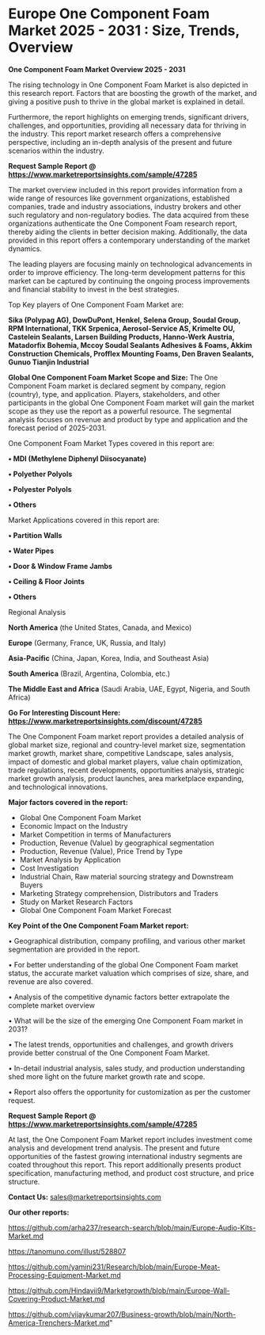 # Europe One Component Foam Market 2025 - 2031 : Size, Trends, Overview

<Strong> One Component Foam Market Overview 2025 - 2031</strong>

The rising technology in One Component Foam Market is also depicted in this research report. Factors that are boosting the growth of the market, and giving a positive push to thrive in the global market is explained in detail.

Furthermore, the report highlights on emerging trends, significant drivers, challenges, and opportunities, providing all necessary data for thriving in the industry. This report market research offers a comprehensive perspective, including an in-depth analysis of the present and future scenarios within the industry.

<strong>Request Sample Report @ <a href=https://www.marketreportsinsights.com/sample/47285>https://www.marketreportsinsights.com/sample/47285</a></strong>

The market overview included in this report provides information from a wide range of resources like government organizations, established companies, trade and industry associations, industry brokers and other such regulatory and non-regulatory bodies. The data acquired from these organizations authenticate the One Component Foam research report, thereby aiding the clients in better decision making. Additionally, the data provided in this report offers a contemporary understanding of the market dynamics.

The leading players are focusing mainly on technological advancements in order to improve efficiency. The long-term development patterns for this market can be captured by continuing the ongoing process improvements and financial stability to invest in the best strategies.

Top Key players of One Component Foam Market are:

<strong>Sika (Polypag AG), DowDuPont, Henkel, Selena Group, Soudal Group, RPM International, TKK Srpenica, Aerosol-Service AS, Krimelte OU, Castelein Sealants, Larsen Building Products, Hanno-Werk Austria, Matadorfix Bohemia, Mccoy Soudal Sealants Adhesives & Foams, Akkim Construction Chemicals, Profflex Mounting Foams, Den Braven Sealants, Gunuo Tianjin Industrial</strong>

<strong><b>Global One Component Foam Market Scope and Size:</b></strong>
The One Component Foam market is declared segment by company, region (country), type, and application. Players, stakeholders, and other participants in the global One Component Foam market will gain the market scope as they use the report as a powerful resource. The segmental analysis focuses on revenue and product by type and application and the forecast period of 2025-2031.

One Component Foam Market Types covered in this report are:

<strong>•  MDI (Methylene Diphenyl Diisocyanate)

•  Polyether Polyols

•  Polyester Polyols

•  Others</strong>

Market Applications covered in this report are:

<strong>•  Partition Walls

•  Water Pipes

•  Door & Window Frame Jambs

•  Ceiling & Floor Joints

•  Others</strong> 

Regional Analysis

<strong>North America</strong> (the United States, Canada, and Mexico)

<strong>Europe</strong> (Germany, France, UK, Russia, and Italy)

<strong>Asia-Pacific</strong> (China, Japan, Korea, India, and Southeast Asia)

<strong>South America</strong> (Brazil, Argentina, Colombia, etc.)

<strong>The Middle East and Africa</strong> (Saudi Arabia, UAE, Egypt, Nigeria, and South Africa)

<strong>Go For Interesting Discount Here: <a href=https://www.marketreportsinsights.com/discount/47285>https://www.marketreportsinsights.com/discount/47285</a></strong>

The One Component Foam market report provides a detailed analysis of global market size, regional and country-level market size, segmentation market growth, market share, competitive Landscape, sales analysis, impact of domestic and global market players, value chain optimization, trade regulations, recent developments, opportunities analysis, strategic market growth analysis, product launches, area marketplace expanding, and technological innovations.

<strong><b>Major factors covered in the report:</b></strong>
<ul>
  <li>Global One Component Foam Market </li>
  <li>Economic Impact on the Industry</li>
  <li>Market Competition in terms of Manufacturers</li>
  <li>Production, Revenue (Value) by geographical segmentation</li>
  <li>Production, Revenue (Value), Price Trend by Type</li>
  <li>Market Analysis by Application</li>
  <li>Cost Investigation</li>
  <li>Industrial Chain, Raw material sourcing strategy and Downstream Buyers</li>
  <li>Marketing Strategy comprehension, Distributors and Traders</li>
  <li>Study on Market Research Factors</li>
  <li>Global One Component Foam Market Forecast</li>
</ul>

<strong><b>Key Point of the One Component Foam Market report:</b></strong>

• Geographical distribution, company profiling, and various other market segmentation are provided in the report.

• For better understanding of the global One Component Foam market status, the accurate market valuation which comprises of size, share, and revenue are also covered.

• Analysis of the competitive dynamic factors better extrapolate the complete market overview

• What will be the size of the emerging One Component Foam market in 2031?

• The latest trends, opportunities and challenges, and growth drivers provide better construal of the One Component Foam Market.

• In-detail industrial analysis, sales study, and production understanding shed more light on the future market growth rate and scope.

• Report also offers the opportunity for customization as per the customer request.

<strong>Request Sample Report @ <a href=https://www.marketreportsinsights.com/sample/47285>https://www.marketreportsinsights.com/sample/47285</a></strong>

At last, the One Component Foam Market report includes investment come analysis and development trend analysis. The present and future opportunities of the fastest growing international industry segments are coated throughout this report. This report additionally presents product specification, manufacturing method, and product cost structure, and price structure.

<strong>Contact Us:</strong>
sales@marketreportsinsights.com

<strong>Our other reports:</strong>

<a href=https://github.com/arha237/research-search/blob/main/Europe-Audio-Kits-Market.md>https://github.com/arha237/research-search/blob/main/Europe-Audio-Kits-Market.md</a>

<a href=https://tanomuno.com/illust/528807>https://tanomuno.com/illust/528807</a>

<a href=https://github.com/yamini231/Research/blob/main/Europe-Meat-Processing-Equipment-Market.md>https://github.com/yamini231/Research/blob/main/Europe-Meat-Processing-Equipment-Market.md</a>

<a href=https://github.com/Hindavii9/Marketgrowth/blob/main/Europe-Wall-Covering-Product-Market.md>https://github.com/Hindavii9/Marketgrowth/blob/main/Europe-Wall-Covering-Product-Market.md</a>

<a href=https://github.com/vijaykumar207/Business-growth/blob/main/North-America-Trenchers-Market.md>https://github.com/vijaykumar207/Business-growth/blob/main/North-America-Trenchers-Market.md</a>"
